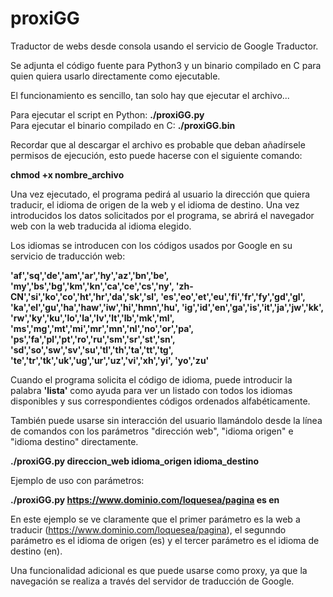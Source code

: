 # proxiGG
Traductor de webs desde consola usando el servicio de Google Traductor.

Se adjunta el código fuente para Python3 y un binario compilado en C para quien quiera usarlo directamente como ejecutable.

El funcionamiento es sencillo, tan solo hay que ejecutar el archivo...

Para ejecutar el script en Python: <b>./proxiGG.py</b><br>
Para ejecutar el binario compilado en C: <b>./proxiGG.bin</b><br>

Recordar que al descargar el archivo es probable que deban añadírsele permisos de ejecución, esto puede hacerse con el siguiente comando:

<b>chmod +x nombre_archivo</b>

Una vez ejecutado, el programa pedirá al usuario la dirección que quiera traducir, el idioma de origen de la web y el idioma de destino. Una vez introducidos los datos solicitados por el programa, se abrirá el navegador web con la web traducida al idioma elegido.

Los idiomas se introducen con los códigos usados por Google en su servicio de traducción web:

<b>'af','sq','de','am','ar','hy','az','bn','be',
'my','bs','bg','km','kn','ca','ce','cs','ny',
'zh-CN','si','ko','co','ht','hr','da','sk','sl',
'es','eo','et','eu','fi','fr','fy','gd','gl',
'ka','el','gu','ha','haw','iw','hi','hmn','hu',
'ig','id','en','ga','is','it','ja','jw','kk',
'rw','ky','ku','lo','la','lv','lt','lb','mk','ml',
'ms','mg','mt','mi','mr','mn','nl','no','or','pa',
'ps','fa','pl','pt','ro','ru','sm','sr','st','sn',
'sd','so','sw','sv','su','tl','th','ta','tt','tg',
'te','tr','tk','uk','ug','ur','uz','vi','xh','yi',
'yo','zu'</b>

Cuando el programa solicita el código de idioma, puede introducir la palabra <b>'lista'</b> como ayuda para ver un listado con todos los idiomas disponibles y sus correspondientes códigos ordenados alfabéticamente.

También puede usarse sin interacción del usuario llamándolo desde la línea de comandos con los parámetros "dirección web", "idioma origen" e "idioma destino" directamente.

<b>./proxiGG.py direccion_web idioma_origen idioma_destino</b>

Ejemplo de uso con parámetros:

<b>./proxiGG.py https://www.dominio.com/loquesea/pagina es en</b>

En este ejemplo se ve claramente que el primer parámetro es la web a traducir (https://www.dominio.com/loquesea/pagina), el segunndo parámetro es el idioma de origen (es) y el tercer parámetro es el idioma de destino (en).
  
Una funcionalidad adicional es que puede usarse como proxy, ya que la navegación se realiza a través del servidor de traducción de Google.

